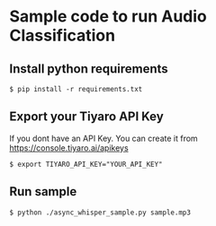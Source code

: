 # Sample code to run Audio Classification

## Install python requirements

`$ pip install -r requirements.txt`

## Export your Tiyaro API Key

If you dont have an API Key. You can create it from https://console.tiyaro.ai/apikeys

`$ export TIYARO_API_KEY="YOUR_API_KEY"`

## Run sample

```
$ python ./async_whisper_sample.py sample.mp3
```
